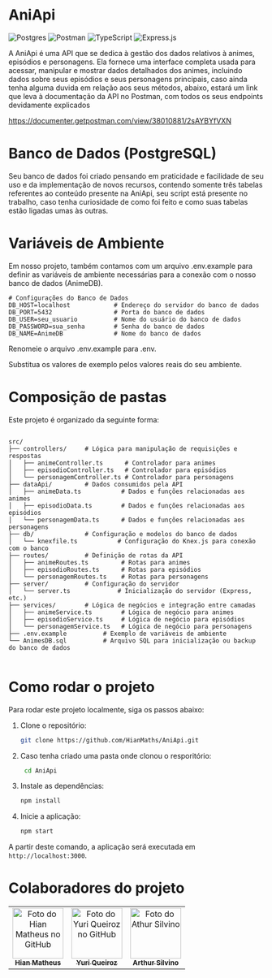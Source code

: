 # AniApi
![Postgres](https://img.shields.io/badge/postgres-%23316192.svg?style=for-the-badge&logo=postgresql&logoColor=white)   ![Postman](https://img.shields.io/badge/Postman-FF6C37?style=for-the-badge&logo=postman&logoColor=white)     ![TypeScript](https://img.shields.io/badge/typescript-%23007ACC.svg?style=for-the-badge&logo=typescript&logoColor=white)    ![Express.js](https://img.shields.io/badge/express.js-%23404d59.svg?style=for-the-badge&logo=express&logoColor=%2361DAFB)


A AniApi é uma API que se dedica à gestão dos dados relativos à animes, episódios e personagens. Ela fornece uma interface completa usada para acessar, manipular e mostrar dados detalhados dos animes, incluindo dados sobre seus episódios e seus personagens principais, caso ainda tenha alguma duvida em relação aos seus métodos, abaixo, estará um link que leva à documentação da API no Postman, com todos os seus endpoints devidamente explicados

https://documenter.getpostman.com/view/38010881/2sAYBYfVXN

# Banco de Dados (PostgreSQL)
Seu banco de dados foi criado pensando em praticidade e facilidade de seu uso e da implementação de novos recursos, contendo somente três tabelas referentes ao conteúdo presente na AniApi, seu script está presente no trabalho, caso tenha curiosidade de como foi feito e como suas tabelas estão ligadas umas às outras.

# Variáveis de Ambiente
Em nosso projeto, também contamos com um arquivo .env.example para definir as variáveis de ambiente necessárias para a conexão com o nosso banco de dados (AnimeDB).
````
# Configurações do Banco de Dados
DB_HOST=localhost            # Endereço do servidor do banco de dados
DB_PORT=5432                 # Porta do banco de dados
DB_USER=seu_usuario          # Nome do usuário do banco de dados
DB_PASSWORD=sua_senha        # Senha do banco de dados
DB_NAME=AnimeDB              # Nome do banco de dados
````
Renomeie o arquivo .env.example para .env.

Substitua os valores de exemplo pelos valores reais do seu ambiente.

# Composição de pastas
Este projeto é organizado da seguinte forma:

````

src/
├── controllers/     # Lógica para manipulação de requisições e respostas
│   ├── animeController.ts      # Controlador para animes
│   ├── episodioController.ts   # Controlador para episódios
│   └── personagemController.ts # Controlador para personagens
├── dataApi/         # Dados consumidos pela API
│   ├── animeData.ts           # Dados e funções relacionadas aos animes
│   ├── episodioData.ts        # Dados e funções relacionadas aos episódios
│   └── personagemData.ts      # Dados e funções relacionadas aos personagens
├── db/              # Configuração e modelos do banco de dados
│   └── knexfile.ts           # Configuração do Knex.js para conexão com o banco
├── routes/          # Definição de rotas da API
│   ├── animeRoutes.ts         # Rotas para animes
│   ├── episodioRoutes.ts      # Rotas para episódios
│   └── personagemRoutes.ts    # Rotas para personagens
├── server/          # Configuração do servidor
│   └── server.ts             # Inicialização do servidor (Express, etc.)
├── services/        # Lógica de negócios e integração entre camadas
│   ├── animeService.ts        # Lógica de negócio para animes
│   ├── episodioService.ts     # Lógica de negócio para episódios
│   └── personagemService.ts   # Lógica de negócio para personagens
├── .env.example          # Exemplo de variáveis de ambiente
└── AnimesDB.sql          # Arquivo SQL para inicialização ou backup do banco de dados
       
````

# Como rodar o projeto
Para rodar este projeto localmente, siga os passos abaixo:

1. Clone o repositório: 
   ```bash
   git clone https://github.com/HianMaths/AniApi.git
   ```
2. Caso tenha criado uma pasta onde clonou o resporitório:
   ```bash
    cd AniApi
   ```
3. Instale as dependências:
   ```bash
   npm install
   ```
4. Inicie a aplicação: 
   ```bash
   npm start
   ```

A partir deste comando, a aplicação será executada em `http://localhost:3000`.


# Colaboradores do projeto
<table>
  <tr>
    <td align="center">
      <a href="https://github.com/HianMaths" title="link para o perfil do github">
        <img src="https://avatars.githubusercontent.com/u/153470472?v=4" width="100px;" alt="Foto do Hian Matheus no GitHub"/><br>
        <sub>
          <b>Hian Matheus</b>
        </sub>
      </a>
    </td>
    <td align="center">
      <a href="https://github.com/Yuque7" title="link para o perfil do github">
        <img src="https://avatars.githubusercontent.com/u/103937617?v=4" width="100px;" alt="Foto do Yuri Queiroz no GitHub"/><br>
        <sub>
          <b>Yuri Queiroz</b>
        </sub>
      </a>
    </td>
    <td align="center">
      <a href="https://github.com/ArthurSilva902" title="link para o perfil do github">
        <img src="https://avatars.githubusercontent.com/u/180798363?v=4" width="100px;" alt="Foto do Athur Silvino"/><br>
        <sub>
          <b>Arthur Silvino</b>
        </sub>
      </a>
    </td>
  </tr>
</table>
